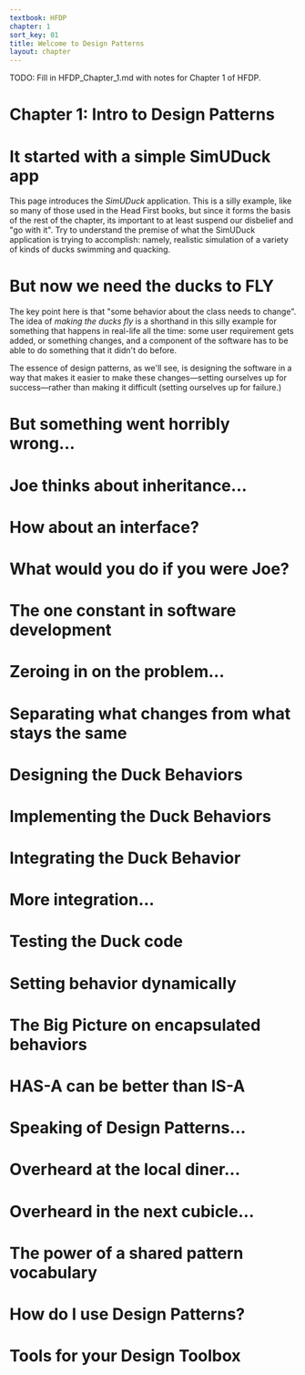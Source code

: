 ```yaml
---
textbook: HFDP
chapter: 1
sort_key: 01
title: Welcome to Design Patterns
layout: chapter
---
```


TODO: Fill in HFDP_Chapter_1.md with notes for Chapter 1 of HFDP.

<div style="display:none;"> https://ucsb-cs56-pconrad.github.io/hfdp/HFDP_Chapter_1/ </div>

# Chapter 1: Intro to Design Patterns


# It started with a simple SimUDuck app

This page introduces the *SimUDuck* application.   This is a silly example, like so many of those used in the Head First books, but since it forms the basis of the rest of the chapter, its important to at least suspend our disbelief and "go with it".    Try to understand the premise of what the SimUDuck application is trying to accomplish: namely, realistic simulation of a variety of kinds of ducks swimming and quacking.

# But now we need the ducks to FLY

The key point here is that "some behavior about the class needs to change".   The idea of *making the ducks fly* is a shorthand in this silly example for something that happens in real-life all the time: some user requirement gets added, or something changes, and a component of the software has to be able to do something that it didn't do before.

The essence of design patterns, as we'll see, is designing the software in a way that makes it easier to make these changes&mdash;setting ourselves up for success&mdash;rather than making it difficult (setting ourselves up for failure.)

# But something went horribly wrong...

# Joe thinks about inheritance...

# How about an interface?

# What would you do if you were Joe?

# The one constant in software development

# Zeroing in on the problem...

# Separating what changes from what stays the same

# Designing the Duck Behaviors

# Implementing the Duck Behaviors

# Integrating the Duck Behavior

# More integration...

# Testing the Duck code

# Setting behavior dynamically

# The Big Picture on encapsulated behaviors

# HAS-A can be better than IS-A

# Speaking of Design Patterns...

# Overheard at the local diner...

# Overheard in the next cubicle...

# The power of a shared pattern vocabulary

# How do I use Design Patterns?

# Tools for your Design Toolbox

<div style="display:none;"> https://ucsb-cs56-pconrad.github.io/hfdp/HFDP_Chapter_1/ </div>
